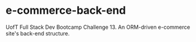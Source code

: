 # e-commerce-back-end
UofT Full Stack Dev Bootcamp Challenge 13. An ORM-driven e-commerce site's back-end structure.
